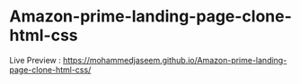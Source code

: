 # Amazon-prime-landing-page-clone-html-css

Live Preview :  https://mohammedjaseem.github.io/Amazon-prime-landing-page-clone-html-css/
